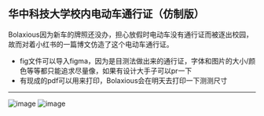 ## 华中科技大学校内电动车通行证（仿制版）
Bolaxious因为新车的牌照还没办，担心放假时电动车没有通行证而被逐出校园，故而对着小红书的一篇博文仿造了这个电动车通行证。
- fig文件可以导入figma，因为是目测法做出来的通行证，字体和图片的大小/颜色等等都只能追求尽量像，如果有设计大手子可以pr一下
- 有现成的pdf可以用来打印，Bolaxious会在明天去打印一下测测尺寸
---
![image](https://github.com/user-attachments/assets/57fc958c-a490-4ee9-851e-838cf5e09f3e)
![image](https://github.com/user-attachments/assets/5b603f18-fbe1-4461-9b91-ae43b4769eb5)
